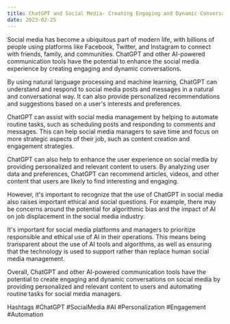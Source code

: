 ```yaml
---
title: ChatGPT and Social Media- Creating Engaging and Dynamic Conversations
date: 2023-02-25
---
```


Social media has become a ubiquitous part of modern life, with billions of people using platforms like Facebook, Twitter, and Instagram to connect with friends, family, and communities. ChatGPT and other AI-powered communication tools have the potential to enhance the social media experience by creating engaging and dynamic conversations.

By using natural language processing and machine learning, ChatGPT can understand and respond to social media posts and messages in a natural and conversational way. It can also provide personalized recommendations and suggestions based on a user's interests and preferences.

ChatGPT can assist with social media management by helping to automate routine tasks, such as scheduling posts and responding to comments and messages. This can help social media managers to save time and focus on more strategic aspects of their job, such as content creation and engagement strategies.

ChatGPT can also help to enhance the user experience on social media by providing personalized and relevant content to users. By analyzing user data and preferences, ChatGPT can recommend articles, videos, and other content that users are likely to find interesting and engaging.

However, it's important to recognize that the use of ChatGPT in social media also raises important ethical and social questions. For example, there may be concerns around the potential for algorithmic bias and the impact of AI on job displacement in the social media industry.

It's important for social media platforms and managers to prioritize responsible and ethical use of AI in their operations. This means being transparent about the use of AI tools and algorithms, as well as ensuring that the technology is used to support rather than replace human social media management.

Overall, ChatGPT and other AI-powered communication tools have the potential to create engaging and dynamic conversations on social media by providing personalized and relevant content to users and automating routine tasks for social media managers.

Hashtags
#ChatGPT #SocialMedia #AI #Personalization #Engagement #Automation